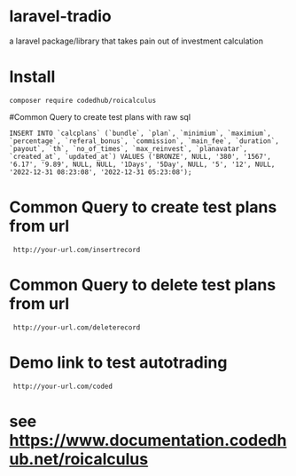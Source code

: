 # laravel-tradio

a laravel package/library  that takes pain out of investment calculation

# Install
    composer require codedhub/roicalculus

#Common Query to create test plans with raw sql

    INSERT INTO `calcplans` (`bundle`, `plan`, `minimium`, `maximium`, `percentage`, `referal_bonus`, `commission`, `main_fee`, `duration`, `payout`, `th`, `no_of_times`, `max_reinvest`, `planavatar`, `created_at`, `updated_at`) VALUES ('BRONZE', NULL, '380', '1567', '6.17', '9.89', NULL, NULL, '1Days', '5Day', NULL, '5', '12', NULL, '2022-12-31 08:23:08', '2022-12-31 05:23:08');

# Common Query to create test plans from url

     http://your-url.com/insertrecord


# Common Query to delete test plans from url

     http://your-url.com/deleterecord


# Demo link to test autotrading

     http://your-url.com/coded

# see https://www.documentation.codedhub.net/roicalculus

